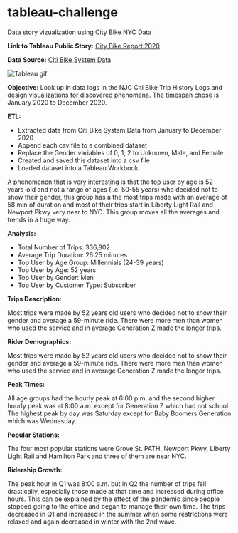 # tableau-challenge
Data story vizualization using City Bike NYC Data

**Link to Tableau Public Story:** [City Bike Report 2020](https://public.tableau.com/profile/alejandro.ochoa1874#!/vizhome/CitiBikeNJCReport2020/CitiBikeStory)

**Data Source:** [Citi Bike System Data](https://www.citibikenyc.com/system-data)

![Tableau gif](https://media.giphy.com/media/GQyK6ywwQ8Wvw8psGk/giphy.gif)

**Objective:** 
Look up in data logs in the NJC Citi Bike Trip History Logs and design visualizations for discovered phenomena. The timespan chose is January 2020 to December 2020.

**ETL:** 
-	Extracted data from Citi Bike System Data from January to December 2020
-	Append each csv file to a combined dataset
-	Replace the Gender variables of 0, 1, 2 to Unknown, Male, and Female
-	Created and saved this dataset into a csv file 
-	Loaded dataset into a Tableau Workbook

A phenomenon that is very interesting is that the top user by age is 52 years-old and not a range of ages (i.e. 50-55 years) who decided not to show their gender, this group has a the most trips made with an average of 58 min of duration and most of their trips start in Liberty Light Rail and Newport Pkwy very near to NYC. This group moves all the averages and trends in a huge way.

**Analysis:** 

- Total Number of Trips: 336,802
- Average Trip Duration: 26.25 minutes
- Top User by Age Group: Millennials (24-39 years)
- Top User by Age: 52 years
- Top User by Gender: Men
- Top User by Customer Type: Subscriber

**Trips Description:**

Most trips were made by 52 years old users who decided not to show their gender and average a 59-minute ride. There were more men than women who used the service and in average Generation Z made the longer trips.

**Rider Demographics:**

Most trips were made by 52 years old users who decided not to show their gender and average a 59-minute ride. There were more men than women who used the service and in average Generation Z made the longer trips.

**Peak Times:**

All age groups had the hourly peak at 6:00 p.m. and the second higher hourly peak was at 8:00 a.m. except for Generation Z which had not school.
The highest peak by day was Saturday except for Baby Boomers Generation which was Wednesday.

**Popular Stations:**

The four most popular stations were Grove St. PATH, Newport Pkwy, Liberty Light Rail and Hamilton Park and three of them are near NYC.

**Ridership Growth:**

The peak hour in Q1 was 8:00 a.m. but in Q2 the number of trips fell drastically, especially those made at that time and increased during office hours. This can be explained by the effect of the pandemic since people stopped going to the office and began to manage their own time. The trips decreased in Q1 and increased in the summer when some restrictions were relaxed and again decreased in winter with the 2nd wave.
